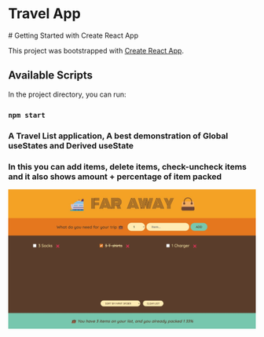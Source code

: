 <h1>Travel App </h1>
# Getting Started with Create React App

This project was bootstrapped with [Create React App](https://github.com/facebook/create-react-app).

## Available Scripts

In the project directory, you can run:

### `npm start`

<h3>A Travel List application, A best demonstration of Global useStates and Derived useState</h3>
<h3>In this you can add items, delete items, check-uncheck items and it also shows amount + percentage of item packed </h3>

<img src="https://github.com/sh-sahil/Travel-List/blob/main/public/image-packed.jpeg" alt="Packed-image">



 
 
